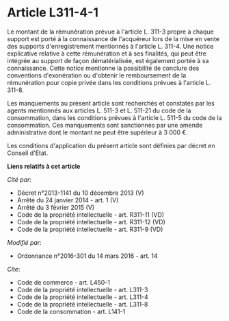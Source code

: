 # Article L311-4-1

Le montant de la rémunération prévue à l'article L. 311-3 propre à chaque support est porté à la connaissance de l'acquéreur
lors de la mise en vente des supports d'enregistrement mentionnés à l'article L. 311-4. Une notice explicative relative à
cette rémunération et à ses finalités, qui peut être intégrée au support de façon dématérialisée, est également portée à sa
connaissance. Cette notice mentionne la possibilité de conclure des conventions d'exonération ou d'obtenir le remboursement
de la rémunération pour copie privée dans les conditions prévues à l'article L. 311-8. 

Les manquements au présent article sont recherchés et constatés par les agents mentionnés aux articles L. 511-3 et L. 511-21
du code de la consommation, dans les conditions prévues à l'article L. 511-5 du code de la consommation. Ces manquements sont
sanctionnés par une amende administrative dont le montant ne peut être supérieur à 3 000 €. 

Les conditions d'application du présent article sont définies par décret en Conseil d'Etat.

**Liens relatifs à cet article**

_Cité par_:

  - Décret n°2013-1141 du 10 décembre 2013 (V)
  - Arrêté du 24 janvier 2014 - art. 1 (V)
  - Arrêté du 3 février 2015 (V)
  - Code de la propriété intellectuelle - art. R311-11 (VD)
  - Code de la propriété intellectuelle - art. R311-12 (VD)
  - Code de la propriété intellectuelle - art. R311-9 (VD)

_Modifié par_:

  - Ordonnance n°2016-301 du 14 mars 2016 - art. 14

_Cite_:

  - Code de commerce - art. L450-1
  - Code de la propriété intellectuelle - art. L311-3
  - Code de la propriété intellectuelle - art. L311-4
  - Code de la propriété intellectuelle - art. L311-8
  - Code de la consommation - art. L141-1
